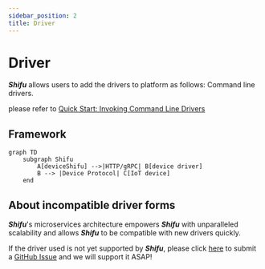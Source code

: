 ```yaml
---
sidebar_position: 2
title: Driver
---
```


# Driver

***Shifu*** allows users to add the drivers to platform as follows: Command line drivers.

please refer to [Quick Start: Invoking Command Line Drivers]((shifu-advanced-functions/remote-driver-execution.md))

## Framework

```mermaid
graph TD
    subgraph Shifu
        A[deviceShifu] -->|HTTP/gRPC| B[device driver]
        B --> |Device Protocol| C[IoT device]
    end
```

## About incompatible driver forms

***Shifu***'s microservices architecture empowers ***Shifu*** with unparalleled scalability and allows ***Shifu*** to be compatible with new drivers quickly. 

If the driver used is not yet supported by ***Shifu***, please click [here](https://github.com/Edgenesis/shifu/issues/new) to submit a [GitHub Issue](https://github.com/Edgenesis/shifu/issues) and we will support it ASAP!
